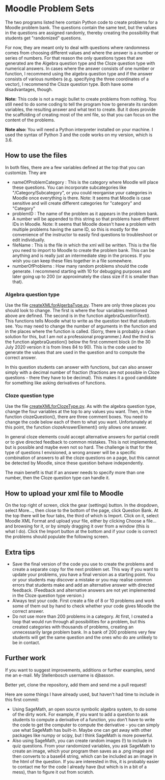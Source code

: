# Moodle Problem Sets

The two programs listed here contain Python code to create problems for a Moodle problem bank. The questions contain the same text, but the values in the questions are assigned randomly, thereby creating the possibility that students get "randomized" questions.

For now, they are meant only to deal with questions where randomness comes from choosing different values and where the answer is a number or series of numbers. For that reason the only questions types that are generated are the Algebra question type and the Cloze question type with numerical answers. In cases where the answer consists of one number or function, I recommend using the algebra question type and if the answer consists of various numbers (e.g. specifying the three coordinates of a vector), I recommend the Cloze question type. Both have some disadvantages, though.

**Note:** This code is not a magic bullet to create problems from nothing. You still need to do some coding to tell the program how to generate its random variables, the resulting answer and what text to create. But it does provide the scaffolding of creating most of the xml file, so that you can focus on the content of the problems.

**Note also:** You will need a Python interpreter installed on your machine. I used the syntax of Python 3 and the code works on my version, which is 3.6.

## How to use the files

In both files, there are a few variables defined at the top that you can customize. They are
* nameOfProblemCategory : This is the category where Moodle will place these questions. You can incorporate subcategories like "/Category/Subcategory", or you could reorganise your categories in Moodle once everything is there. Note: It seems that Moodle is case sensitive and will create different categories for "category" and "Category"
* problemID : The name of the problem as it appears in the problem bank. A number will be appended to this string so that problems have different IDs in Moodle. Note: It seems that Moodle doesn't have a problem with multiple problems having the same ID, so this is mostly for the convenience of the instructor to easily find questions to troubleshoot or edit individually.
* fileName : This is the file in which the xml will be written. This is the file you need to import to Moodle to create the problem bank. This can be anything and is really just an intermediate step in the process. If you wish you can keep these files together in a file somewhere.
* numberOfProblems : How many random problems should the code generate. I recommend starting with 10 for debugging purposes and later going up to 200 (or approximately the class size if it is smaller than that).

### Algebra question type

Use the file [createXMLforAlgerbaType.py](https://github.com/djbasson/moodleProblemSets/blob/master/createXMLforAlgebraType.py). There are only three places you should look to change. The first is where the four variables mentioned above are defined. The second is in the function algebraQuestionText(). This functions tells Moodle what to write as the question text that students see. You may need to change the number of arguments in the function and in the places where the function is called. (Sorry, there is probably a clean solution for this, but I am not a professional programmer.) And the third is the function algebraQuestion() below the first comment block (in the 30 July 2020 version it is from lines 84 to 90). This is the code used to generate the values that are used in the question and to compute the correct answer. 

In this question students can answer with functions, but can also answer simply with a decimal number of fraction (fractions are not possible in Cloze questions - there they have to be decimal). This makes it a good candidate for something like asking derivatives of functions.

### Cloze question type

Use the file [createXMLforClozeType.py](https://github.com/djbasson/moodleProblemSets/blob/master/createXMLforClozeType.py). As with the algebra question type, change the four variables at the top to any values you want. Then, in the function clozeQuestion(), there are three comment boxes. You need to change the code below each of them to what you want. Unfortunately at this point, the function clozeAnswerElement() only allows one answer. 

In general cloze elements could accept alternative answers for partial credit or to give directed feedback to common mistakes. This is not implemented, but is possible and maybe even not so hard. The challenge is that for the type of questions I envisioned, a wrong answer will be a specific combination of answers to all the cloze questions on a page, but this cannot be detected by Moodle, since these question behave independently.

The main benefit is that if an answer needs to specify more than one number, then the Cloze question type can handle it.

## How to upload your xml file to Moodle

On the top right of screen, click the gear (settings) button. In the dropdown, select More..., then close to the bottom of the page, click Question Bank. At the top there will be four tabs, the third of which is Import. Click on it, select Moodle XML Format and upload your file, either by clicking Choose a file... and browsing for it, or by simply dragging it over from a window (this is what I do). Click the Import button at the bottom and if your code is correct the problems should populate the following screen.

## Extra tips

* Save the final version of the code you use to create the problems and create a separate copy for the next problem set. This way if you want to update your problems, you have a final version as a starting point. You or your students may discover a mistake or you may realise common errors that students make and add an alternative answer with directed feedback. (Feedback and alternative answers are not yet implemented in the Cloze question type version.)
* Always test your code. First create a file of 8 or 10 problems and work some of them out by hand to check whether your code gives Moodle the correct answer.
* Do not use more than 200 problems in a category. At first, I created a loop that would run through all possibilities for a problem, but this created categories with thousands of problems, creating an unnecessarily large problem bank. In a bank of 200 problems very few students will get the same question and the ones who do are unlikely to be in contact.

## Further work

If you want to suggest improvements, additions or further examples, send me an e-mail. My Stellenbosch username is djbasson. 

Better yet, clone the repository, add them and send me a pull request!

Here are some things I have already used, but haven't had time to include in this first commit:
* Using SageMath, an open source symbolic algebra system, to do some of the dirty work. For example, if you want to add a question to ask students to compute a derivative of a function, you don't have to write the code to get the computer to compute the derivative - you can simply use what SageMath has built-in. Maybe one can get away with other packages like numpy or scipy, but I think SageMath is more powerful.
* Also using SageMath, you can create random images (!) to include in quiz questions. From your randomized variables, you ask SageMath to create an image, which your program then saves as a .png image and then converts to a base64 string, which can be included as an image in the html of the question. If you are interested in this, it is probably easier to contact me for the code I already have (but which is in a bit of a mess), than to figure it out from scratch.

